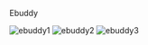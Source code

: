 Ebuddy

![ebuddy1](https://github.com/Jeyadheesh/EBuddy/assets/110662156/12c7dccb-ee02-43e3-bbc5-30ec095eb4d2)
![ebuddy2](https://github.com/Jeyadheesh/EBuddy/assets/110662156/80935008-fabb-4c84-8a8d-36b713a3f3b6)
![ebuddy3](https://github.com/Jeyadheesh/EBuddy/assets/110662156/924b9962-b16e-4afa-894e-0cd1776b6688)
